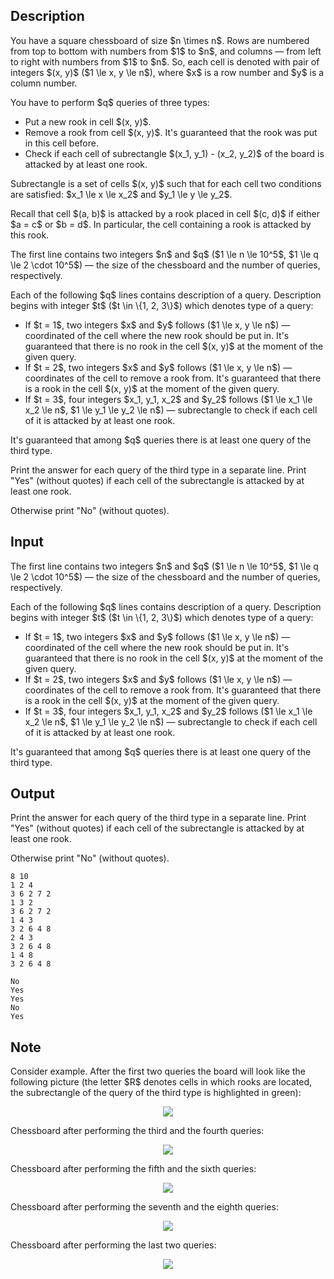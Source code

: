 ## Description

<div><p>You have a square chessboard of size $n \times n$. Rows are numbered from top to bottom with numbers from $1$ to $n$, and columns&nbsp;— from left to right with numbers from $1$ to $n$. So, each cell is denoted with pair of integers $(x, y)$ ($1 \le x, y \le n$), where $x$ is a row number and $y$ is a column number.</p><p>You have to perform $q$ queries of three types:</p><ul> <li> Put a new rook in cell $(x, y)$. </li><li> Remove a rook from cell $(x, y)$. It's guaranteed that the rook was put in this cell before. </li><li> Check if each cell of <span class="tex-font-style-it">subrectangle</span> $(x_1, y_1) - (x_2, y_2)$ of the board is attacked by at least one rook. </li></ul><p><span class="tex-font-style-it">Subrectangle</span> is a set of cells $(x, y)$ such that for each cell two conditions are satisfied: $x_1 \le x \le x_2$ and $y_1 \le y \le y_2$.</p><p>Recall that cell $(a, b)$ is attacked by a rook placed in cell $(c, d)$ if either $a = c$ or $b = d$. In particular, the cell containing a rook is attacked by this rook.</p></div><div class="input-specification"><p>The first line contains two integers $n$ and $q$ ($1 \le n \le 10^5$, $1 \le q \le 2 \cdot 10^5$)&nbsp;— the size of the chessboard and the number of queries, respectively.</p><p>Each of the following $q$ lines contains description of a query. Description begins with integer $t$ ($t \in \{1, 2, 3\}$) which denotes type of a query:</p><ul> <li> If $t = 1$, two integers $x$ and $y$ follows ($1 \le x, y \le n$)&nbsp;— coordinated of the cell where the new rook should be put in. It's guaranteed that there is no rook in the cell $(x, y)$ at the moment of the given query. </li><li> If $t = 2$, two integers $x$ and $y$ follows ($1 \le x, y \le n$)&nbsp;— coordinates of the cell to remove a rook from. It's guaranteed that there is a rook in the cell $(x, y)$ at the moment of the given query. </li><li> If $t = 3$, four integers $x_1, y_1, x_2$ and $y_2$ follows ($1 \le x_1 \le x_2 \le n$, $1 \le y_1 \le y_2 \le n$)&nbsp;— subrectangle to check if each cell of it is attacked by at least one rook. </li></ul><p>It's guaranteed that among $q$ queries there is at least one query of the third type.</p></div><div class="output-specification"><p>Print the answer for each query of the third type in a separate line. Print "<span class="tex-font-style-tt">Yes</span>" (without quotes) if each cell of the subrectangle is attacked by at least one rook.</p><p>Otherwise print "<span class="tex-font-style-tt">No</span>" (without quotes).</p></div>

## Input

<p>The first line contains two integers $n$ and $q$ ($1 \le n \le 10^5$, $1 \le q \le 2 \cdot 10^5$)&nbsp;— the size of the chessboard and the number of queries, respectively.</p><p>Each of the following $q$ lines contains description of a query. Description begins with integer $t$ ($t \in \{1, 2, 3\}$) which denotes type of a query:</p><ul> <li> If $t = 1$, two integers $x$ and $y$ follows ($1 \le x, y \le n$)&nbsp;— coordinated of the cell where the new rook should be put in. It's guaranteed that there is no rook in the cell $(x, y)$ at the moment of the given query. </li><li> If $t = 2$, two integers $x$ and $y$ follows ($1 \le x, y \le n$)&nbsp;— coordinates of the cell to remove a rook from. It's guaranteed that there is a rook in the cell $(x, y)$ at the moment of the given query. </li><li> If $t = 3$, four integers $x_1, y_1, x_2$ and $y_2$ follows ($1 \le x_1 \le x_2 \le n$, $1 \le y_1 \le y_2 \le n$)&nbsp;— subrectangle to check if each cell of it is attacked by at least one rook. </li></ul><p>It's guaranteed that among $q$ queries there is at least one query of the third type.</p>

## Output

<p>Print the answer for each query of the third type in a separate line. Print "<span class="tex-font-style-tt">Yes</span>" (without quotes) if each cell of the subrectangle is attacked by at least one rook.</p><p>Otherwise print "<span class="tex-font-style-tt">No</span>" (without quotes).</p>





```input1
8 10
1 2 4
3 6 2 7 2
1 3 2
3 6 2 7 2
1 4 3
3 2 6 4 8
2 4 3
3 2 6 4 8
1 4 8
3 2 6 4 8
```




```output1
No
Yes
Yes
No
Yes
```



## Note

<p>Consider example. After the first two queries the board will look like the following picture (the letter $R$ denotes cells in which rooks are located, the subrectangle of the query of the third type is highlighted in green):</p><center> <img class="tex-graphics" src="file://w2Oa3Zhq.png" style="max-width: 100.0%;max-height: 100.0%;"> </center><p>Chessboard after performing the third and the fourth queries:</p><center> <img class="tex-graphics" src="file://VmUi1GPA.png" style="max-width: 100.0%;max-height: 100.0%;"> </center><p>Chessboard after performing the fifth and the sixth queries:</p><center> <img class="tex-graphics" src="file://CuxX3PbD.png" style="max-width: 100.0%;max-height: 100.0%;"> </center><p>Chessboard after performing the seventh and the eighth queries:</p><center> <img class="tex-graphics" src="file://SZwkwc9E.png" style="max-width: 100.0%;max-height: 100.0%;"> </center><p>Chessboard after performing the last two queries:</p><center> <img class="tex-graphics" src="file://fIypDP9I.png" style="max-width: 100.0%;max-height: 100.0%;"> </center>
